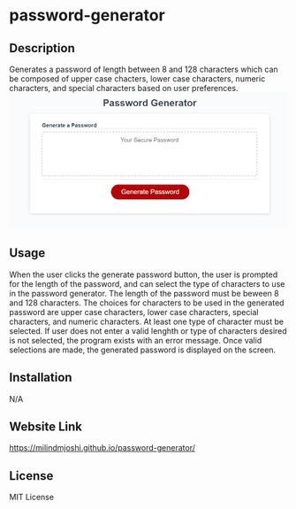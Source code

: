 # password-generator

## Description
Generates a password of length between 8 and 128 characters which can be composed of upper case chacters, lower case characters, numeric characters, and special characters based on user preferences.
![Screenshot](./assets/images/03-demo.png)

## Usage
When the user clicks the generate password button, the user is prompted for the length of the password, and can select the type of characters to use in the password generator. The length of the password must be beween 8 and 128 characters. The choices for characters to be used in the generated password are upper case characters, lower case characters, special characters, and numeric characters. At least one type of character must be selected.  If user does not enter a valid lenghth or type of characters desired is not selected, the program exists with an error message. Once valid selections are made, the generated password is displayed on the screen.

## Installation
N/A

## Website Link
https://milindmjoshi.github.io/password-generator/

## License
MIT License

